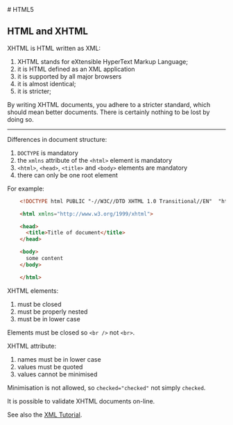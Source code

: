 <!DOCTYPE html>
<html>

<head>
    <meta charset="UTF-8" />
    <link rel="stylesheet" href="../styles/style-sheet.css" />
</head>

<body>
# HTML5


## HTML and XHTML

XHTML is HTML written as XML:

  1. XHTML stands for eXtensible HyperText Markup Language;
  1. it is HTML defined as an XML application
  1. it is supported by all major browsers
  1. it is almost identical;
  1. it is stricter;

By writing XHTML documents, you adhere to a stricter standard, which should mean better documents.
There is certainly nothing to be lost by doing so.

<hr /><!-- Differences -->

Differences in document structure:

  1. `DOCTYPE` is mandatory
  1. the `xmlns` attribute of the `<html>` element is mandatory
  1. `<html>`, `<head>`, `<title>` and `<body>` elements are mandatory
  1. there can only be one root element

For example:

```html
    <!DOCTYPE html PUBLIC "-//W3C//DTD XHTML 1.0 Transitional//EN"  "http://www.w3.org/TR/xhtml1/DTD/xhtml1-transitional.dtd">

    <html xmlns="http://www.w3.org/1999/xhtml">

    <head>
      <title>Title of document</title>
    </head>

    <body>
      some content
    </body>

    </html>
```

XHTML elements:

  1. must be closed
  1. must be properly nested
  1. must be in lower case

Elements must be closed so `<br />` not `<br>`.

XHTML attribute:

  1. names must be in lower case
  1. values must be quoted
  1. values cannot be minimised

Minimisation is not allowed, so `checked="checked"` not simply `checked`.

It is possible to validate XHTML documents on-line.

See also the [XML Tutorial](http://www.w3schools.com/xml/default.asp).

</body>
</html>
